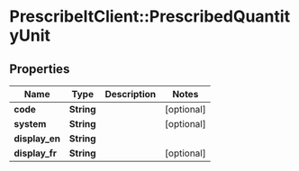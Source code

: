 # PrescribeItClient::PrescribedQuantityUnit

## Properties
Name | Type | Description | Notes
------------ | ------------- | ------------- | -------------
**code** | **String** |  | [optional] 
**system** | **String** |  | [optional] 
**display_en** | **String** |  | 
**display_fr** | **String** |  | [optional] 

